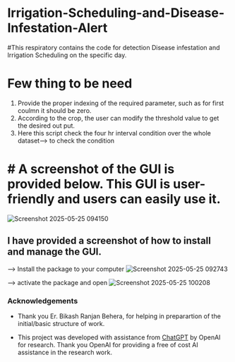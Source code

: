 # Irrigation-Scheduling-and-Disease-Infestation-Alert
#This respiratory contains the code for detection Disease infestation and Irrigation Scheduling on the specific day.
# Few thing to be need
1. Provide the proper indexing of the required parameter, such as for first coulmn it should be zero. 
2. According to the crop, the user can modify the threshold value to get the desired out put.
3. Here this script check the four hr interval condition over the whole dataset--> to check the condition

# # A screenshot of the GUI is provided below. This GUI is user-friendly and users can easily use it.
![Screenshot 2025-05-25 094150](https://github.com/user-attachments/assets/e870d37d-e5c8-45a6-a20e-0081d1f67caa)

## I have provided a screenshot of how to install and manage the GUI.
--> Install the package to your computer
![Screenshot 2025-05-25 092743](https://github.com/user-attachments/assets/42bd49c4-6e4b-493f-aa8a-177bba6bc0d1)

--> activate the package and open 
![Screenshot 2025-05-25 100208](https://github.com/user-attachments/assets/bc27d2f2-d424-42be-8a67-77cc0a9e9f16)



### Acknowledgements
- Thank you Er. Bikash Ranjan Behera, for helping in preparartion of the initial/basic structure of work.

- This project was developed with assistance from [ChatGPT](https://openai.com/chatgpt) by OpenAI for research. Thank you OpenAI for providing a free of cost AI assistance  in the research work.


